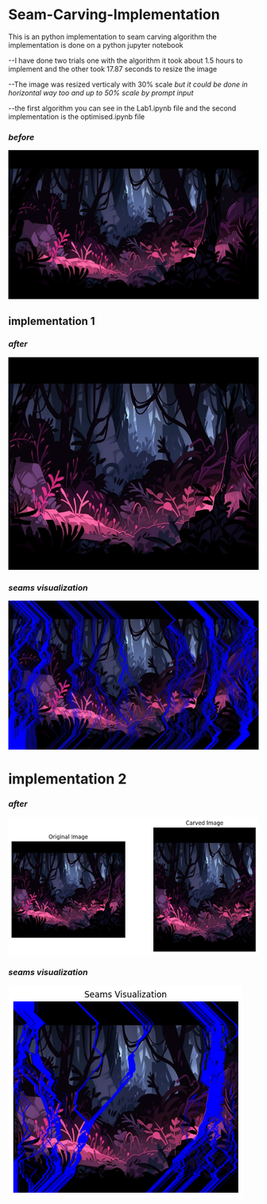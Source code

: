 # Seam-Carving-Implementation
This is an python implementation to seam carving algorithm
the implementation is done on a python jupyter notebook 

--I have done two trials  one with the algorithm it took about 1.5 hours to implement and the other took 17.87 seconds to resize the image

--The image was resized verticaly with 30% scale *but it could be done in horizontal way too and up to 50% scale by prompt input*

--the first algorithm you can see in the Lab1.ipynb file and the second implementation is the optimised.ipynb file  
### *before*
![before](https://github.com/habiba-elbakry/Seam-Carving-Implementation/blob/main/before(2).jpg)
## implementation 1
### *after*
![after](https://github.com/habiba-elbakry/Seam-Carving-Implementation/blob/main/carved_image%20(2).jpg)
### *seams visualization* 
![seamedvisualization](https://github.com/habiba-elbakry/Seam-Carving-Implementation/blob/main/seams_visualization%20(2).jpg)

# implementation 2
### *after*
![after](https://github.com/habiba-elbakry/Seam-Carving-Implementation/blob/main/download.png)
### *seams visualization* 
![seamedvisualization](https://github.com/habiba-elbakry/Seam-Carving-Implementation/blob/main/download%20(1).png)


